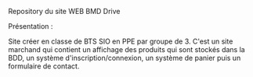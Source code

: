 Repository du site WEB BMD Drive

Présentation :

Site créer en classe de BTS SIO en PPE par groupe de 3.
C'est un site marchand qui contient un affichage des produits qui sont stockés dans la BDD, un système d'inscription/connexion, un système de panier puis un formulaire de contact.

